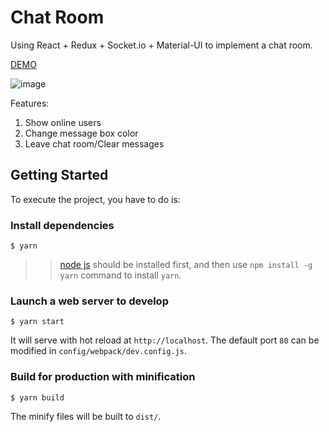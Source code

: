 # Chat Room

Using React + Redux + Socket.io + Material-UI to implement a chat room.

[DEMO](https://chat-room-react.herokuapp.com/)

![image](https://github.com/Alvin-Tsai/Chat-Room/blob/master/img/chatroom.gif)

Features:
1. Show online users
2. Change message box color
3. Leave chat room/Clear messages

## Getting Started
To execute the project, you have to do is:

### Install dependencies
```
$ yarn
```
>> [node js](https://nodejs.org/en/download/) should be installed first, and then use `npm install -g yarn` command to install `yarn`.

### Launch a web server to develop
```
$ yarn start
```
It will serve with hot reload at `http://localhost`. The default port `80` can be modified in `config/webpack/dev.config.js`.

### Build for production with minification
```
$ yarn build
```
The minify files will be built to `dist/`.
